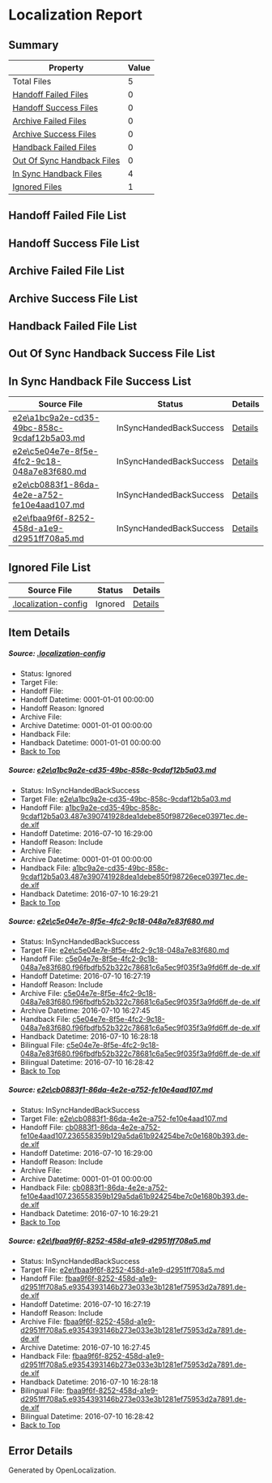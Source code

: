 # <a name='report-top'></a> Localization Report

## Summary
 Property | Value 
 -------- | ----- 
 Total Files | 5
[ Handoff Failed Files ](#handoff-failed-list)| 0
[ Handoff Success Files ](#handoff-success-list)| 0
[ Archive Failed Files ](#archive-failed-list)| 0
[ Archive Success Files ](#archive-success-list)| 0
[ Handback Failed Files ](#handback-failed-list)| 0
[ Out Of Sync Handback Files ](#outofsync-handback-success-list)| 0
[ In Sync Handback Files ](#insync-handback-success-list)| 4
[ Ignored Files ](#ignored-list)| 1

## <a name='handoff-failed-list'></a> Handoff Failed File List

## <a name='handoff-success-list'></a> Handoff Success File List

## <a name='archive-failed-list'></a> Archive Failed File List

## <a name='archive-success-list'></a> Archive Success File List

## <a name='handback-failed-list'></a> Handback Failed File List

## <a name='outofsync-handback-success-list'></a> Out Of Sync Handback Success File List

## <a name='insync-handback-success-list'></a> In Sync Handback File Success List
 Source File | Status | Details 
 ----------- | ------ | ------- 
 [e2e\a1bc9a2e-cd35-49bc-858c-9cdaf12b5a03.md](https://github.com/OpenLocalizationTestOrg/oltest/blob/27551814533ea0170afc2c6ccc1b7956b19910ab/e2e/a1bc9a2e-cd35-49bc-858c-9cdaf12b5a03.md) | InSyncHandedBackSuccess | [Details](#79b1c276ad05b90311e9ff61d6ebaba4c893cf181)
 [e2e\c5e04e7e-8f5e-4fc2-9c18-048a7e83f680.md](https://github.com/OpenLocalizationTestOrg/oltest/blob/2a7577c97454952a72faeaf5d5fbd63c1110e313/e2e/c5e04e7e-8f5e-4fc2-9c18-048a7e83f680.md) | InSyncHandedBackSuccess | [Details](#f56a8968e8627432f207bd145d3ee90eaf7954862)
 [e2e\cb0883f1-86da-4e2e-a752-fe10e4aad107.md](https://github.com/OpenLocalizationTestOrg/oltest/blob/27551814533ea0170afc2c6ccc1b7956b19910ab/e2e/cb0883f1-86da-4e2e-a752-fe10e4aad107.md) | InSyncHandedBackSuccess | [Details](#77b9df4c575f2cd3fe10e8f7fa0ef41de6503c783)
 [e2e\fbaa9f6f-8252-458d-a1e9-d2951ff708a5.md](https://github.com/OpenLocalizationTestOrg/oltest/blob/2a7577c97454952a72faeaf5d5fbd63c1110e313/e2e/fbaa9f6f-8252-458d-a1e9-d2951ff708a5.md) | InSyncHandedBackSuccess | [Details](#b0898d097d250a3235e3421c74f72cc1cc872cec4)

## <a name='ignored-list'></a> Ignored File List
 Source File | Status | Details 
 ----------- | ------ | ------- 
 [.localization-config](https://github.com/OpenLocalizationTestOrg/oltest/blob/27551814533ea0170afc2c6ccc1b7956b19910ab/.localization-config) | Ignored | [Details](#3d4f252ac210baf56311d7e97dcc2db10974dbd20)

## Item Details
##### <a name='3d4f252ac210baf56311d7e97dcc2db10974dbd20'></a> Source: [.localization-config](https://github.com/OpenLocalizationTestOrg/oltest/blob/27551814533ea0170afc2c6ccc1b7956b19910ab/.localization-config)
* Status: Ignored
* Target File: 
* Handoff File: 
* Handoff Datetime: 0001-01-01 00:00:00
* Handoff Reason: Ignored
* Archive File: 
* Archive Datetime: 0001-01-01 00:00:00
* Handback File: 
* Handback Datetime: 0001-01-01 00:00:00
* [Back to Top](#report-top)

##### <a name='79b1c276ad05b90311e9ff61d6ebaba4c893cf181'></a> Source: [e2e\a1bc9a2e-cd35-49bc-858c-9cdaf12b5a03.md](https://github.com/OpenLocalizationTestOrg/oltest/blob/27551814533ea0170afc2c6ccc1b7956b19910ab/e2e/a1bc9a2e-cd35-49bc-858c-9cdaf12b5a03.md)
* Status: InSyncHandedBackSuccess
* Target File: [e2e\a1bc9a2e-cd35-49bc-858c-9cdaf12b5a03.md](https://github.com/OpenLocalizationTestOrg/oltest-dede-fly/blob/978566f30740231b552e0577e125fa004265a4c7/e2e/a1bc9a2e-cd35-49bc-858c-9cdaf12b5a03.md)
* Handoff File: [a1bc9a2e-cd35-49bc-858c-9cdaf12b5a03.487e390741928dea1debe850f98726ece03971ec.de-de.xlf](https://github.com/OpenLocalizationTestOrg/olhandoff-e2e/blob/75b97dcc2919211bd6d70211f113d1d0b75d0f41/ol-handoff/OpenLocalizationTestOrg/oltest-dede-fly/ci/ht/a1bc9a2e-cd35-49bc-858c-9cdaf12b5a03.487e390741928dea1debe850f98726ece03971ec.de-de.xlf)
* Handoff Datetime: 2016-07-10 16:29:00
* Handoff Reason: Include
* Archive File: 
* Archive Datetime: 0001-01-01 00:00:00
* Handback File: [a1bc9a2e-cd35-49bc-858c-9cdaf12b5a03.487e390741928dea1debe850f98726ece03971ec.de-de.xlf](https://github.com/OpenLocalizationTestOrg/olhandback-e2e/blob/f504fb95eb6898cc8a91f2cdde9340706a2df358/ol-handback/OpenLocalizationTestOrg/oltest-dede-fly/ci/ht/a1bc9a2e-cd35-49bc-858c-9cdaf12b5a03.487e390741928dea1debe850f98726ece03971ec.de-de.xlf)
* Handback Datetime: 2016-07-10 16:29:21
* [Back to Top](#report-top)

##### <a name='f56a8968e8627432f207bd145d3ee90eaf7954862'></a> Source: [e2e\c5e04e7e-8f5e-4fc2-9c18-048a7e83f680.md](https://github.com/OpenLocalizationTestOrg/oltest/blob/2a7577c97454952a72faeaf5d5fbd63c1110e313/e2e/c5e04e7e-8f5e-4fc2-9c18-048a7e83f680.md)
* Status: InSyncHandedBackSuccess
* Target File: [e2e\c5e04e7e-8f5e-4fc2-9c18-048a7e83f680.md](https://github.com/OpenLocalizationTestOrg/oltest-dede-fly/blob/4a4f8e76672d6856a4aaf7924d008fbb8cd47609/e2e/c5e04e7e-8f5e-4fc2-9c18-048a7e83f680.md)
* Handoff File: [c5e04e7e-8f5e-4fc2-9c18-048a7e83f680.f96fbdfb52b322c78681c6a5ec9f035f3a9fd6ff.de-de.xlf](https://github.com/OpenLocalizationTestOrg/olhandoff-e2e/blob/fcf98014df16dbc6aa6dc43257722699ebd033c4/ol-handoff/OpenLocalizationTestOrg/oltest-dede-fly/ci/ht/c5e04e7e-8f5e-4fc2-9c18-048a7e83f680.f96fbdfb52b322c78681c6a5ec9f035f3a9fd6ff.de-de.xlf)
* Handoff Datetime: 2016-07-10 16:27:19
* Handoff Reason: Include
* Archive File: [c5e04e7e-8f5e-4fc2-9c18-048a7e83f680.f96fbdfb52b322c78681c6a5ec9f035f3a9fd6ff.de-de.xlf](https://github.com/OpenLocalizationTestOrg/olhandoff-e2e/blob/2699f3773d533302d4b96a5152e86027286b627c/ol-archive/OpenLocalizationTestOrg/oltest-dede-fly/ci/ht/c5e04e7e-8f5e-4fc2-9c18-048a7e83f680.f96fbdfb52b322c78681c6a5ec9f035f3a9fd6ff.de-de.xlf)
* Archive Datetime: 2016-07-10 16:27:45
* Handback File: [c5e04e7e-8f5e-4fc2-9c18-048a7e83f680.f96fbdfb52b322c78681c6a5ec9f035f3a9fd6ff.de-de.xlf](https://github.com/OpenLocalizationTestOrg/olhandback-e2e/blob/d197499eee4cfd9d3d0201fd7832c4ae15db4a2e/ol-handback/OpenLocalizationTestOrg/oltest-dede-fly/ci/ht/c5e04e7e-8f5e-4fc2-9c18-048a7e83f680.f96fbdfb52b322c78681c6a5ec9f035f3a9fd6ff.de-de.xlf)
* Handback Datetime: 2016-07-10 16:28:18
* Bilingual File: [c5e04e7e-8f5e-4fc2-9c18-048a7e83f680.f96fbdfb52b322c78681c6a5ec9f035f3a9fd6ff.de-de.xlf](https://github.com/OpenLocalizationTestOrg/olhandback-e2e/blob/d197499eee4cfd9d3d0201fd7832c4ae15db4a2e/ol-handback/OpenLocalizationTestOrg/oltest-dede-fly/ci/ht/c5e04e7e-8f5e-4fc2-9c18-048a7e83f680.f96fbdfb52b322c78681c6a5ec9f035f3a9fd6ff.de-de.xlf)
* Bilingual Datetime: 2016-07-10 16:28:42
* [Back to Top](#report-top)

##### <a name='77b9df4c575f2cd3fe10e8f7fa0ef41de6503c783'></a> Source: [e2e\cb0883f1-86da-4e2e-a752-fe10e4aad107.md](https://github.com/OpenLocalizationTestOrg/oltest/blob/27551814533ea0170afc2c6ccc1b7956b19910ab/e2e/cb0883f1-86da-4e2e-a752-fe10e4aad107.md)
* Status: InSyncHandedBackSuccess
* Target File: [e2e\cb0883f1-86da-4e2e-a752-fe10e4aad107.md](https://github.com/OpenLocalizationTestOrg/oltest-dede-fly/blob/978566f30740231b552e0577e125fa004265a4c7/e2e/cb0883f1-86da-4e2e-a752-fe10e4aad107.md)
* Handoff File: [cb0883f1-86da-4e2e-a752-fe10e4aad107.236558359b129a5da61b924254be7c0e1680b393.de-de.xlf](https://github.com/OpenLocalizationTestOrg/olhandoff-e2e/blob/75b97dcc2919211bd6d70211f113d1d0b75d0f41/ol-handoff/OpenLocalizationTestOrg/oltest-dede-fly/ci/ht/cb0883f1-86da-4e2e-a752-fe10e4aad107.236558359b129a5da61b924254be7c0e1680b393.de-de.xlf)
* Handoff Datetime: 2016-07-10 16:29:00
* Handoff Reason: Include
* Archive File: 
* Archive Datetime: 0001-01-01 00:00:00
* Handback File: [cb0883f1-86da-4e2e-a752-fe10e4aad107.236558359b129a5da61b924254be7c0e1680b393.de-de.xlf](https://github.com/OpenLocalizationTestOrg/olhandback-e2e/blob/f504fb95eb6898cc8a91f2cdde9340706a2df358/ol-handback/OpenLocalizationTestOrg/oltest-dede-fly/ci/ht/cb0883f1-86da-4e2e-a752-fe10e4aad107.236558359b129a5da61b924254be7c0e1680b393.de-de.xlf)
* Handback Datetime: 2016-07-10 16:29:21
* [Back to Top](#report-top)

##### <a name='b0898d097d250a3235e3421c74f72cc1cc872cec4'></a> Source: [e2e\fbaa9f6f-8252-458d-a1e9-d2951ff708a5.md](https://github.com/OpenLocalizationTestOrg/oltest/blob/2a7577c97454952a72faeaf5d5fbd63c1110e313/e2e/fbaa9f6f-8252-458d-a1e9-d2951ff708a5.md)
* Status: InSyncHandedBackSuccess
* Target File: [e2e\fbaa9f6f-8252-458d-a1e9-d2951ff708a5.md](https://github.com/OpenLocalizationTestOrg/oltest-dede-fly/blob/4a4f8e76672d6856a4aaf7924d008fbb8cd47609/e2e/fbaa9f6f-8252-458d-a1e9-d2951ff708a5.md)
* Handoff File: [fbaa9f6f-8252-458d-a1e9-d2951ff708a5.e9354393146b273e033e3b1281ef75953d2a7891.de-de.xlf](https://github.com/OpenLocalizationTestOrg/olhandoff-e2e/blob/fcf98014df16dbc6aa6dc43257722699ebd033c4/ol-handoff/OpenLocalizationTestOrg/oltest-dede-fly/ci/ht/fbaa9f6f-8252-458d-a1e9-d2951ff708a5.e9354393146b273e033e3b1281ef75953d2a7891.de-de.xlf)
* Handoff Datetime: 2016-07-10 16:27:19
* Handoff Reason: Include
* Archive File: [fbaa9f6f-8252-458d-a1e9-d2951ff708a5.e9354393146b273e033e3b1281ef75953d2a7891.de-de.xlf](https://github.com/OpenLocalizationTestOrg/olhandoff-e2e/blob/2699f3773d533302d4b96a5152e86027286b627c/ol-archive/OpenLocalizationTestOrg/oltest-dede-fly/ci/ht/fbaa9f6f-8252-458d-a1e9-d2951ff708a5.e9354393146b273e033e3b1281ef75953d2a7891.de-de.xlf)
* Archive Datetime: 2016-07-10 16:27:45
* Handback File: [fbaa9f6f-8252-458d-a1e9-d2951ff708a5.e9354393146b273e033e3b1281ef75953d2a7891.de-de.xlf](https://github.com/OpenLocalizationTestOrg/olhandback-e2e/blob/d197499eee4cfd9d3d0201fd7832c4ae15db4a2e/ol-handback/OpenLocalizationTestOrg/oltest-dede-fly/ci/ht/fbaa9f6f-8252-458d-a1e9-d2951ff708a5.e9354393146b273e033e3b1281ef75953d2a7891.de-de.xlf)
* Handback Datetime: 2016-07-10 16:28:18
* Bilingual File: [fbaa9f6f-8252-458d-a1e9-d2951ff708a5.e9354393146b273e033e3b1281ef75953d2a7891.de-de.xlf](https://github.com/OpenLocalizationTestOrg/olhandback-e2e/blob/d197499eee4cfd9d3d0201fd7832c4ae15db4a2e/ol-handback/OpenLocalizationTestOrg/oltest-dede-fly/ci/ht/fbaa9f6f-8252-458d-a1e9-d2951ff708a5.e9354393146b273e033e3b1281ef75953d2a7891.de-de.xlf)
* Bilingual Datetime: 2016-07-10 16:28:42
* [Back to Top](#report-top)


## Error Details

Generated by OpenLocalization.
